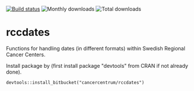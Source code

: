 [![Build status](https://ci.appveyor.com/api/projects/status/ivld6fp3a40wd5ao?svg=true)](https://ci.appveyor.com/project/erik_bulow/rccdates)
![Monthly downloads](http://cranlogs.r-pkg.org/badges/rccdates)
![Total downloads](http://cranlogs.r-pkg.org/badges/grand-total/rccdates)


rccdates
========

Functions for handling dates (in different formats) within Swedish Regional Cancer Centers.

Install package by (first install package "devtools" from CRAN if not already done).
```
devtools::install_bitbucket("cancercentrum/rccdates")
```
